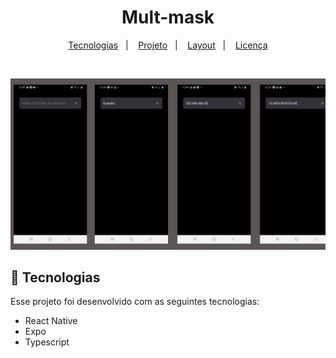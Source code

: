 <h1 align="center"> Mult-mask </h1>

<p align="center">
  <a href="#-tecnologias">Tecnologias</a>&nbsp;&nbsp;&nbsp;|&nbsp;&nbsp;&nbsp;
  <a href="#-projeto">Projeto</a>&nbsp;&nbsp;&nbsp;|&nbsp;&nbsp;&nbsp;
  <a href="#-layout">Layout</a>&nbsp;&nbsp;&nbsp;|&nbsp;&nbsp;&nbsp;
  <a href="#memo-licença">Licença</a>
</p>

<br>

![capa](https://github.com/vandodev/input-mult-mask/blob/main/.github/capa.png)

## 🚀 Tecnologias

Esse projeto foi desenvolvido com as seguintes tecnologias:

- React Native
- Expo
- Typescript


